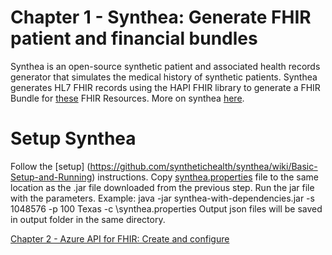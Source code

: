 # Chapter 1 - Synthea: Generate FHIR patient and financial bundles

Synthea is an open-source synthetic patient and associated health records generator that simulates the medical history of synthetic patients.
Synthea generates HL7 FHIR records using the HAPI FHIR library to generate a FHIR Bundle for [these](https://github.com/synthetichealth/synthea/wiki/HL7-FHIR) FHIR Resources.
More on synthea [here](https://github.com/synthetichealth/synthea).

# Setup Synthea
Follow the [setup] (https://github.com/synthetichealth/synthea/wiki/Basic-Setup-and-Running) instructions.
Copy [synthea.properties](./synthea.properties) file to the same location as the .jar file downloaded from the previous step.
Run the jar file with the parameters. Example: java -jar synthea-with-dependencies.jar -s 1048576 -p 100 Texas -c <path>\synthea.properties 
Output json files will be saved in output folder in the same directory.


[Chapter 2 - Azure API for FHIR: Create and configure](../Chapter2/AzureAPI.md)

